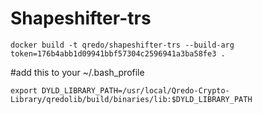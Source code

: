 # Shapeshifter-trs 

`docker build -t qredo/shapeshifter-trs --build-arg token=176b4abb1d09941bbf57304c2596941a3ba58fe3 .`

#add this to your ~/.bash_profile

`export DYLD_LIBRARY_PATH=/usr/local/Qredo-Crypto-Library/qredolib/build/binaries/lib:$DYLD_LIBRARY_PATH`


